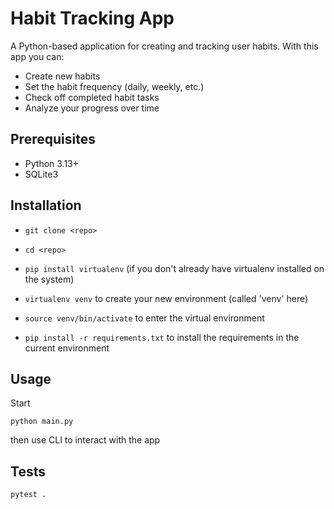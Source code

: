 # Habit Tracking App 

A Python-based application for creating and tracking user habits. With this app you can:

* Create new habits
* Set the habit frequency (daily, weekly, etc.)
* Check off completed habit tasks
* Analyze your progress over time

## Prerequisites 
* Python 3.13+ 
* SQLite3 


## Installation

* ```git clone <repo>```

* ```cd <repo>```

* ```pip install virtualenv```  (if you don't already have virtualenv installed on the system)

* ```virtualenv venv``` to create your new environment (called 'venv' here)

* ```source venv/bin/activate``` to enter the virtual environment

* ```pip install -r requirements.txt``` to install the requirements in the current environment

## Usage
Start
```
python main.py
```
then use CLI to interact with the app

## Tests 
```
pytest .
```

